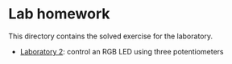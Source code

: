# Lab homework

This directory contains the solved exercise for the laboratory.

- [Laboratory 2](lab2-color-led-potentiometer): control an RGB LED using three potentiometers
